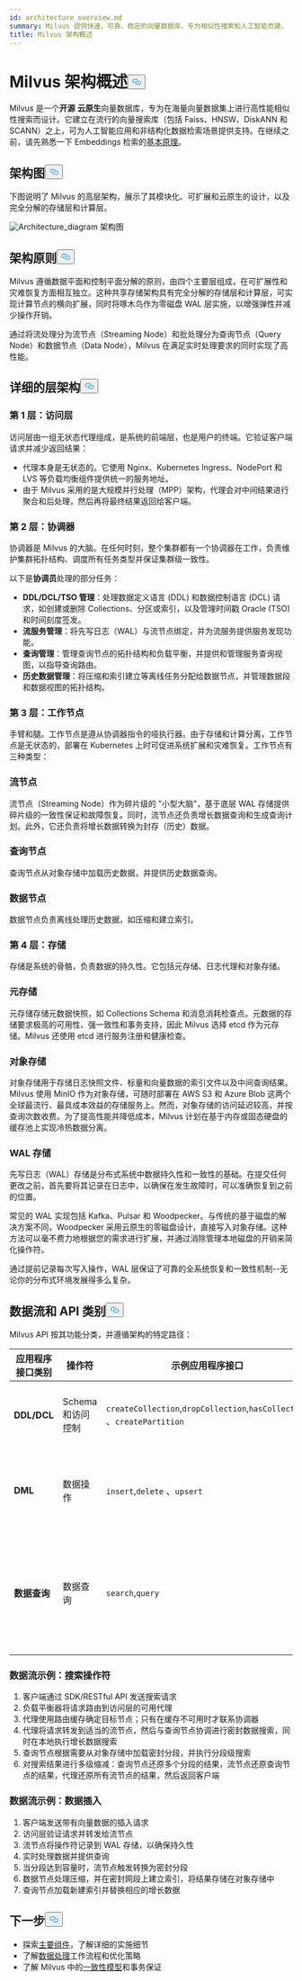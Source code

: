 ```yaml
---
id: architecture_overview.md
summary: Milvus 提供快速、可靠、稳定的向量数据库，专为相似性搜索和人工智能而建。
title: Milvus 架构概述
---
```

<h1 id="Milvus-Architecture-Overview" class="common-anchor-header">Milvus 架构概述<button data-href="#Milvus-Architecture-Overview" class="anchor-icon" translate="no">
      <svg translate="no"
        aria-hidden="true"
        focusable="false"
        height="20"
        version="1.1"
        viewBox="0 0 16 16"
        width="16"
      >
        <path
          fill="#0092E4"
          fill-rule="evenodd"
          d="M4 9h1v1H4c-1.5 0-3-1.69-3-3.5S2.55 3 4 3h4c1.45 0 3 1.69 3 3.5 0 1.41-.91 2.72-2 3.25V8.59c.58-.45 1-1.27 1-2.09C10 5.22 8.98 4 8 4H4c-.98 0-2 1.22-2 2.5S3 9 4 9zm9-3h-1v1h1c1 0 2 1.22 2 2.5S13.98 12 13 12H9c-.98 0-2-1.22-2-2.5 0-.83.42-1.64 1-2.09V6.25c-1.09.53-2 1.84-2 3.25C6 11.31 7.55 13 9 13h4c1.45 0 3-1.69 3-3.5S14.5 6 13 6z"
        ></path>
      </svg>
    </button></h1><p>Milvus 是一个<strong>开源</strong> <strong>云原生</strong>向量数据库，专为在海量向量数据集上进行高性能相似性搜索而设计。它建立在流行的向量搜索库（包括 Faiss、HNSW、DiskANN 和 SCANN）之上，可为人工智能应用和非结构化数据检索场景提供支持。在继续之前，请先熟悉一下 Embeddings 检索的<a href="/docs/zh/glossary.md">基本原理</a>。</p>
<h2 id="Architecture-Diagram" class="common-anchor-header">架构图<button data-href="#Architecture-Diagram" class="anchor-icon" translate="no">
      <svg translate="no"
        aria-hidden="true"
        focusable="false"
        height="20"
        version="1.1"
        viewBox="0 0 16 16"
        width="16"
      >
        <path
          fill="#0092E4"
          fill-rule="evenodd"
          d="M4 9h1v1H4c-1.5 0-3-1.69-3-3.5S2.55 3 4 3h4c1.45 0 3 1.69 3 3.5 0 1.41-.91 2.72-2 3.25V8.59c.58-.45 1-1.27 1-2.09C10 5.22 8.98 4 8 4H4c-.98 0-2 1.22-2 2.5S3 9 4 9zm9-3h-1v1h1c1 0 2 1.22 2 2.5S13.98 12 13 12H9c-.98 0-2-1.22-2-2.5 0-.83.42-1.64 1-2.09V6.25c-1.09.53-2 1.84-2 3.25C6 11.31 7.55 13 9 13h4c1.45 0 3-1.69 3-3.5S14.5 6 13 6z"
        ></path>
      </svg>
    </button></h2><p>下图说明了 Milvus 的高层架构，展示了其模块化、可扩展和云原生的设计，以及完全分解的存储层和计算层。</p>
<p>
  
   <span class="img-wrapper"> <img translate="no" src="/docs/v2.6.x/assets/milvus_architecture_2_6.png" alt="Architecture_diagram" class="doc-image" id="architecture_diagram" />
   </span> <span class="img-wrapper"> <span>架构图</span> </span></p>
<h2 id="Architectural-Principles" class="common-anchor-header">架构原则<button data-href="#Architectural-Principles" class="anchor-icon" translate="no">
      <svg translate="no"
        aria-hidden="true"
        focusable="false"
        height="20"
        version="1.1"
        viewBox="0 0 16 16"
        width="16"
      >
        <path
          fill="#0092E4"
          fill-rule="evenodd"
          d="M4 9h1v1H4c-1.5 0-3-1.69-3-3.5S2.55 3 4 3h4c1.45 0 3 1.69 3 3.5 0 1.41-.91 2.72-2 3.25V8.59c.58-.45 1-1.27 1-2.09C10 5.22 8.98 4 8 4H4c-.98 0-2 1.22-2 2.5S3 9 4 9zm9-3h-1v1h1c1 0 2 1.22 2 2.5S13.98 12 13 12H9c-.98 0-2-1.22-2-2.5 0-.83.42-1.64 1-2.09V6.25c-1.09.53-2 1.84-2 3.25C6 11.31 7.55 13 9 13h4c1.45 0 3-1.69 3-3.5S14.5 6 13 6z"
        ></path>
      </svg>
    </button></h2><p>Milvus 遵循数据平面和控制平面分解的原则，由四个主要层组成，在可扩展性和灾难恢复方面相互独立。这种共享存储架构具有完全分解的存储层和计算层，可实现计算节点的横向扩展，同时将啄木鸟作为零磁盘 WAL 层实施，以增强弹性并减少操作开销。</p>
<p>通过将流处理分为流节点（Streaming Node）和批处理分为查询节点（Query Node）和数据节点（Data Node），Milvus 在满足实时处理要求的同时实现了高性能。</p>
<h2 id="Detailed-Layer-Architecture" class="common-anchor-header">详细的层架构<button data-href="#Detailed-Layer-Architecture" class="anchor-icon" translate="no">
      <svg translate="no"
        aria-hidden="true"
        focusable="false"
        height="20"
        version="1.1"
        viewBox="0 0 16 16"
        width="16"
      >
        <path
          fill="#0092E4"
          fill-rule="evenodd"
          d="M4 9h1v1H4c-1.5 0-3-1.69-3-3.5S2.55 3 4 3h4c1.45 0 3 1.69 3 3.5 0 1.41-.91 2.72-2 3.25V8.59c.58-.45 1-1.27 1-2.09C10 5.22 8.98 4 8 4H4c-.98 0-2 1.22-2 2.5S3 9 4 9zm9-3h-1v1h1c1 0 2 1.22 2 2.5S13.98 12 13 12H9c-.98 0-2-1.22-2-2.5 0-.83.42-1.64 1-2.09V6.25c-1.09.53-2 1.84-2 3.25C6 11.31 7.55 13 9 13h4c1.45 0 3-1.69 3-3.5S14.5 6 13 6z"
        ></path>
      </svg>
    </button></h2><h3 id="Layer-1-Access-Layer" class="common-anchor-header">第 1 层：访问层</h3><p>访问层由一组无状态代理组成，是系统的前端层，也是用户的终端。它验证客户端请求并减少返回结果：</p>
<ul>
<li>代理本身是无状态的。它使用 Nginx、Kubernetes Ingress、NodePort 和 LVS 等负载均衡组件提供统一的服务地址。</li>
<li>由于 Milvus 采用的是大规模并行处理（MPP）架构，代理会对中间结果进行聚合和后处理，然后再将最终结果返回给客户端。</li>
</ul>
<h3 id="Layer-2-Coordinator" class="common-anchor-header">第 2 层：协调器</h3><p>协调器是 Milvus 的大脑。在任何时刻，整个集群都有一个协调器在工作，负责维护集群拓扑结构、调度所有任务类型并保证集群级一致性。</p>
<p>以下是<strong>协调员</strong>处理的部分任务：</p>
<ul>
<li><strong>DDL/DCL/TSO 管理</strong>：处理数据定义语言 (DDL) 和数据控制语言 (DCL) 请求，如创建或删除 Collections、分区或索引，以及管理时间戳 Oracle (TSO) 和时间刻度签发。</li>
<li><strong>流服务管理</strong>：将先写日志（WAL）与流节点绑定，并为流服务提供服务发现功能。</li>
<li><strong>查询管理</strong>：管理查询节点的拓扑结构和负载平衡，并提供和管理服务查询视图，以指导查询路由。</li>
<li><strong>历史数据管理</strong>：将压缩和索引建立等离线任务分配给数据节点，并管理数据段和数据视图的拓扑结构。</li>
</ul>
<h3 id="Layer-3-Worker-Nodes" class="common-anchor-header">第 3 层：工作节点</h3><p>手臂和腿。工作节点是遵从协调器指令的哑执行器。由于存储和计算分离，工作节点是无状态的，部署在 Kubernetes 上时可促进系统扩展和灾难恢复。工作节点有三种类型：</p>
<h3 id="Streaming-node" class="common-anchor-header">流节点</h3><p>流节点（Streaming Node）作为碎片级的 "小型大脑"，基于底层 WAL 存储提供碎片级的一致性保证和故障恢复。同时，流节点还负责增长数据查询和生成查询计划。此外，它还负责将增长数据转换为封存（历史）数据。</p>
<h3 id="Query-node" class="common-anchor-header">查询节点</h3><p>查询节点从对象存储中加载历史数据，并提供历史数据查询。</p>
<h3 id="Data-node" class="common-anchor-header">数据节点</h3><p>数据节点负责离线处理历史数据，如压缩和建立索引。</p>
<h3 id="Layer-4-Storage" class="common-anchor-header">第 4 层：存储</h3><p>存储是系统的骨骼，负责数据的持久性。它包括元存储、日志代理和对象存储。</p>
<h3 id="Meta-storage" class="common-anchor-header">元存储</h3><p>元存储存储元数据快照，如 Collections Schema 和消息消耗检查点。元数据的存储要求极高的可用性、强一致性和事务支持，因此 Milvus 选择 etcd 作为元存储。Milvus 还使用 etcd 进行服务注册和健康检查。</p>
<h3 id="Object-storage" class="common-anchor-header">对象存储</h3><p>对象存储用于存储日志快照文件、标量和向量数据的索引文件以及中间查询结果。Milvus 使用 MinIO 作为对象存储，可随时部署在 AWS S3 和 Azure Blob 这两个全球最流行、最具成本效益的存储服务上。然而，对象存储的访问延迟较高，并按查询次数收费。为了提高性能并降低成本，Milvus 计划在基于内存或固态硬盘的缓存池上实现冷热数据分离。</p>
<h3 id="WAL-storage" class="common-anchor-header">WAL 存储</h3><p>先写日志（WAL）存储是分布式系统中数据持久性和一致性的基础。在提交任何更改之前，首先要将其记录在日志中，以确保在发生故障时，可以准确恢复到之前的位置。</p>
<p>常见的 WAL 实现包括 Kafka、Pulsar 和 Woodpecker。与传统的基于磁盘的解决方案不同，Woodpecker 采用云原生的零磁盘设计，直接写入对象存储。这种方法可以毫不费力地根据您的需求进行扩展，并通过消除管理本地磁盘的开销来简化操作符。</p>
<p>通过提前记录每次写入操作，WAL 层保证了可靠的全系统恢复和一致性机制--无论你的分布式环境发展得多么复杂。</p>
<h2 id="Data-Flow-and-API-Categories" class="common-anchor-header">数据流和 API 类别<button data-href="#Data-Flow-and-API-Categories" class="anchor-icon" translate="no">
      <svg translate="no"
        aria-hidden="true"
        focusable="false"
        height="20"
        version="1.1"
        viewBox="0 0 16 16"
        width="16"
      >
        <path
          fill="#0092E4"
          fill-rule="evenodd"
          d="M4 9h1v1H4c-1.5 0-3-1.69-3-3.5S2.55 3 4 3h4c1.45 0 3 1.69 3 3.5 0 1.41-.91 2.72-2 3.25V8.59c.58-.45 1-1.27 1-2.09C10 5.22 8.98 4 8 4H4c-.98 0-2 1.22-2 2.5S3 9 4 9zm9-3h-1v1h1c1 0 2 1.22 2 2.5S13.98 12 13 12H9c-.98 0-2-1.22-2-2.5 0-.83.42-1.64 1-2.09V6.25c-1.09.53-2 1.84-2 3.25C6 11.31 7.55 13 9 13h4c1.45 0 3-1.69 3-3.5S14.5 6 13 6z"
        ></path>
      </svg>
    </button></h2><p>Milvus API 按其功能分类，并遵循架构的特定路径：</p>
<table>
<thead>
<tr><th>应用程序接口类别</th><th>操作符</th><th>示例应用程序接口</th><th>架构流程</th></tr>
</thead>
<tbody>
<tr><td><strong>DDL/DCL</strong></td><td>Schema 和访问控制</td><td><code translate="no">createCollection</code>,<code translate="no">dropCollection</code>,<code translate="no">hasCollection</code> 、<code translate="no">createPartition</code></td><td>访问层 → 协调器</td></tr>
<tr><td><strong>DML</strong></td><td>数据操作</td><td><code translate="no">insert</code>,<code translate="no">delete</code> 、<code translate="no">upsert</code></td><td>访问层 → 流工作节点</td></tr>
<tr><td><strong>数据查询</strong></td><td>数据查询</td><td><code translate="no">search</code>,<code translate="no">query</code></td><td>访问层 → 批量工作节点（查询节点）</td></tr>
</tbody>
</table>
<h3 id="Example-Data-Flow-Search-Operation" class="common-anchor-header">数据流示例：搜索操作符</h3><ol>
<li>客户端通过 SDK/RESTful API 发送搜索请求</li>
<li>负载平衡器将请求路由到访问层的可用代理</li>
<li>代理使用路由缓存确定目标节点；只有在缓存不可用时才联系协调器</li>
<li>代理将请求转发到适当的流节点，然后与查询节点协调进行密封数据搜索，同时在本地执行增长数据搜索</li>
<li>查询节点根据需要从对象存储中加载密封分段，并执行分段级搜索</li>
<li>对搜索结果进行多级缩减：查询节点还原多个分段的结果，流节点还原查询节点的结果，代理还原所有流节点的结果，然后返回客户端</li>
</ol>
<h3 id="Example-Data-Flow-Data-Insertion" class="common-anchor-header">数据流示例：数据插入</h3><ol>
<li>客户端发送带有向量数据的插入请求</li>
<li>访问层验证请求并转发给流节点</li>
<li>流节点将操作符记录到 WAL 存储，以确保持久性</li>
<li>实时处理数据并提供查询</li>
<li>当分段达到容量时，流节点触发转换为密封分段</li>
<li>数据节点处理压缩，并在密封网段上建立索引，将结果存储在对象存储中</li>
<li>查询节点加载新建索引并替换相应的增长数据</li>
</ol>
<h2 id="Whats-Next" class="common-anchor-header">下一步<button data-href="#Whats-Next" class="anchor-icon" translate="no">
      <svg translate="no"
        aria-hidden="true"
        focusable="false"
        height="20"
        version="1.1"
        viewBox="0 0 16 16"
        width="16"
      >
        <path
          fill="#0092E4"
          fill-rule="evenodd"
          d="M4 9h1v1H4c-1.5 0-3-1.69-3-3.5S2.55 3 4 3h4c1.45 0 3 1.69 3 3.5 0 1.41-.91 2.72-2 3.25V8.59c.58-.45 1-1.27 1-2.09C10 5.22 8.98 4 8 4H4c-.98 0-2 1.22-2 2.5S3 9 4 9zm9-3h-1v1h1c1 0 2 1.22 2 2.5S13.98 12 13 12H9c-.98 0-2-1.22-2-2.5 0-.83.42-1.64 1-2.09V6.25c-1.09.53-2 1.84-2 3.25C6 11.31 7.55 13 9 13h4c1.45 0 3-1.69 3-3.5S14.5 6 13 6z"
        ></path>
      </svg>
    </button></h2><ul>
<li>探索<a href="/docs/zh/main_components.md">主要组件</a>，了解详细的实施细节</li>
<li>了解<a href="/docs/zh/data_processing.md">数据处理</a>工作流程和优化策略</li>
<li>了解 Milvus 中的<a href="/docs/zh/consistency.md">一致性模型</a>和事务保证</li>
</ul>
